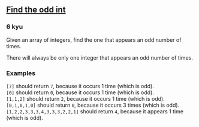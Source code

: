 <h2><a href=https://www.codewars.com/kata/54da5a58ea159efa38000836/train/python target="_blank">Find the odd int</a></h2><h3>6 kyu</h3><p>Given an array of integers, find the one that appears an odd number of times.</p><p>There will always be only one integer that appears an odd number of times.</p><h3 id="examples">Examples</h3><p><code>[7]</code> should return <code>7</code>, because it occurs 1 time (which is odd).<br><code>[0]</code> should return <code>0</code>, because it occurs 1 time (which is odd).<br><code>[1,1,2]</code> should return <code>2</code>, because it occurs 1 time (which is odd).<br><code>[0,1,0,1,0]</code> should return <code>0</code>, because it occurs 3 times (which is odd).<br><code>[1,2,2,3,3,3,4,3,3,3,2,2,1]</code> should return <code>4</code>, because it appears 1 time (which is odd).</p>